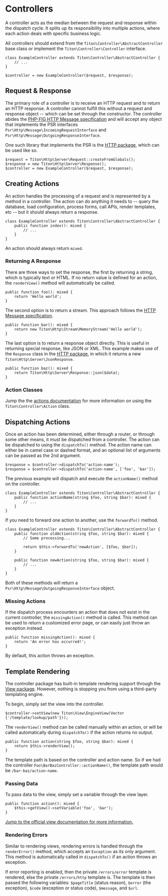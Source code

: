 # Controllers #

A controller acts as the median between the request and response within the dispatch cycle. It splits up its responsibility into multiple actions, where each action deals with specific business logic.

All controllers should extend from the `Titon\Controller\AbstractController` base class or implement the `Titon\Controller\Controller` interface.

```hack
class ExampleController extends Titon\Controller\AbstractController {
    // ...
}

$controller = new ExampleController($request, $response);
```

## Request & Response ##

The primary role of a controller is to receive an HTTP request and to return an HTTP response. A controller cannot fulfill this without a request and response object -- which can be set through the constructor. The controller abides the [PHP-FIG HTTP Message specification](https://github.com/php-fig/http-message) and will accept any object that implements the PSR interfaces `Psr\Http\Message\IncomingRequestInterface` and `Psr\Http\Message\OutgoingResponseInterface`.

One such library that implements the PSR is the [HTTP package](../http/index.md), which can be used like so.

```hack
$request = Titon\Http\Server\Request::createFromGlobals();
$response = new Titon\Http\Server\Response();
$controller = new ExampleController($request, $response);
```

## Creating Actions ##

An action handles the processing of a request and is represented by a method in a controller. The action can do anything it needs to -- query the database, load configuration, process forms, call APIs, render templates, etc -- but it should always return a response. 

```hack
class ExampleController extends Titon\Controller\AbstractController {
    public function index(): mixed {
        // ...
    }
}
```

<div class="notice is-info">
    An action should always return <code>mixed</code>.
</div>

### Returning A Response ###

There are three ways to set the response, the first by returning a string, which is typically text or HTML. If no return value is defined for an action, the `renderView()` method will automatically be called.

```hack
public function foo(): mixed {
    return 'Hello world';
}
```

The second option is to return a stream. This approach follows the [HTTP Message specification](https://github.com/php-fig/http-message).

```hack
public function bar(): mixed {
    return new Titon\Http\Stream\MemoryStream('Hello world');
}
```

The last option is to return a response object directly. This is useful in returning special response, like JSON or XML. This example makes use of the `Response` class in the [HTTP package](../http/index.md), in which it returns a new `Titon\Http\Server\JsonResponse`.

```hack
public function baz(): mixed {
    return Titon\Http\Server\Response::json($data);
}
```

### Action Classes ###

Jump the the [actions documentation](actions.md) for more information on using the `Titon\Controller\Action` class.

## Dispatching Actions ##

Once an action has been determined, either through a router, or through some other means, it must be dispatched from a controller. The action can be dispatched to using the `dispatchTo()` method. The action name can either be in camel case or dashed format, and an optional list of arguments can be passed as the 2nd argument.

```hack
$response = $controller->dispatchTo('action-name');
$response = $controller->dispatchTo('action-name', ['foo', 'bar']);
```

The previous example will dispatch and execute the `actionName()` method on the controller.

```hack
class ExampleController extends Titon\Controller\AbstractController {
    public function actionName(string $foo, string $bar): mixed {
        // ...
    }
}
```

If you need to forward one action to another, use the `forwardTo()` method. 

```hack
class ExampleController extends Titon\Controller\AbstractController {
    public function oldAction(string $foo, string $bar): mixed {
        // Some processing...
        
        return $this->forwardTo('newAction', [$foo, $bar]);
    }
    
    public function newAction(string $foo, string $bar): mixed {
        // ...
    }
}
```

Both of these methods will return a `Psr\Http\Message\OutgoingResponseInterface` object.

### Missing Actions ###

If the dispatch process encounters an action that does not exist in the current controller, the `missingAction()` method is called. This method can be used to return a customized error page, or can easily just throw an exception instead.

```hack
public function missingAction(): mixed {
    return 'An error has occurred!';
}
```

By default, this action throws an exception.

## Template Rendering ##

The controller package has built-in template rendering support through the [View package](../view/index.md). However, nothing is stopping you from using a third-party templating engine.

To begin, simply set the view into the controller.

```hack
$controller->setView(new Titon\View\EngineView(Vector {'/template/lookup/path'}));
```

The `renderView()` method can be called manually within an action, or will be called automatically during `dispatchTo()` if the action returns no output.

```hack
public function action(string $foo, string $bar): mixed {
    return $this->renderView();
}
```

The template path is based on the controller and action name. So if we had the controller `Foo\BarBazController::actionName()`, the template path would be `/bar-baz/action-name`.

### Passing Data ###

To pass data to the view, simply set a variable through the view layer. 

```hack
public function action(): mixed {
    $this->getView()->setVariable('foo', 'bar');
}
```

[Jump to the official view documentation for more information.](../view/index.md)

### Rendering Errors ###

Similar to rendering views, rendering errors is handled through the `renderError()` method, which accepts an `Exception` as its only argument. This method is automatically called in `dispatchTo()` if an action throws an exception.

If error reporting is enabled, then the private `/errors/error` template is rendered, else the private `/errors/http` template is. The template is then passed the following variables: `$pageTitle` (status reason), `$error` (the exception), `$code` (exception or status code), `$message`, and `$url`.

